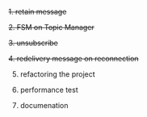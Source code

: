 ~~1. retain message~~

~~2. FSM on Topic Manager~~

~~3. unsubscribe~~

~~4. redelivery message on reconnection~~

5. refactoring the project

6. performance test

7. documenation


